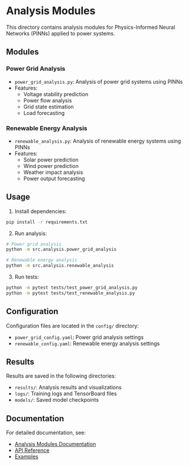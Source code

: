 # Analysis Modules

This directory contains analysis modules for Physics-Informed Neural Networks (PINNs) applied to power systems.

## Modules

### Power Grid Analysis
- `power_grid_analysis.py`: Analysis of power grid systems using PINNs
- Features:
  - Voltage stability prediction
  - Power flow analysis
  - Grid state estimation
  - Load forecasting

### Renewable Energy Analysis
- `renewable_analysis.py`: Analysis of renewable energy systems using PINNs
- Features:
  - Solar power prediction
  - Wind power prediction
  - Weather impact analysis
  - Power output forecasting

## Usage

1. Install dependencies:
```bash
pip install -r requirements.txt
```

2. Run analysis:
```bash
# Power grid analysis
python -m src.analysis.power_grid_analysis

# Renewable energy analysis
python -m src.analysis.renewable_analysis
```

3. Run tests:
```bash
python -m pytest tests/test_power_grid_analysis.py
python -m pytest tests/test_renewable_analysis.py
```

## Configuration

Configuration files are located in the `config/` directory:
- `power_grid_config.yaml`: Power grid analysis settings
- `renewable_config.yaml`: Renewable energy analysis settings

## Results

Results are saved in the following directories:
- `results/`: Analysis results and visualizations
- `logs/`: Training logs and TensorBoard files
- `models/`: Saved model checkpoints

## Documentation

For detailed documentation, see:
- [Analysis Modules Documentation](../docs/analysis_modules.md)
- [API Reference](../docs/api_reference.md)
- [Examples](../docs/examples.md) 
